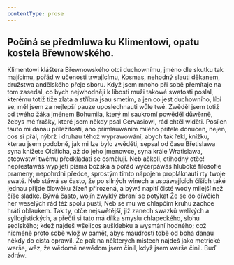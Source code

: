 ```yaml
---
contentType: prose
---
```


<section>

## Počíná se předmluwa ku Klimentowi, opatu kostela Břewnowského.

Klimentowi kláštera Břewnowského otci duchownímu, jméno dle skutku tak majícímu, pořád w učenosti trwajícímu, Kosmas, nehodný slauti děkanem, družstwa andělského přeje sboru. Když jsem mnoho při sobě přemítaje na tom zasedal, co bych nejwhodněji k libosti muži takowé swatosti poslal, kterému totiž tíže zlata a stříbra jsau smetím, a jen co jest duchowního, líbí se, měl jsem za nejlepší pauze uposlechnauti wůle twé. Zwěděl jsem totiž od twého žáka jménem Bohumila, který mi saukromí powěděl důwěrně, žebys mé frašky, které jsem někdy psal Gervasiowi, rád chtěl widěti. Posílen tauto mi danau příležitostí, ano přimlauwáním milého přítele donucen, nejen, cos si přál, nýbrž i druhau téhož wyprawowání, abych tak řekl, knížku, kterau jsem podobně, jak mi lze bylo zwěděti, sepsal od času Břetislawa syna knížete Oldřicha, až do jeho jmenowce, syna krále Wratislawa, otcowstwí twému předkládati se osměluji. Neb ačkoli, ctihodný otče! nepřestáwáš wypíjeti písma božská a pořád wyčerpáwáš hluboké filosofie prameny; nepohrdni předce, sprostým tímto nápojem propláknauti rty twoje swaté. Neb stáwá se často, že po silných wínech a uspáwajících číších také jednau přijde člowěku žízeň přirozená, a býwá napití čisté wody milejší než číše sladké. Býwá často, wojín zwyklý zbraní se potýkat Že se do díwčích her weselých rád též spolu pustí, Neb se mu we chlapčím kruhu zachce hráti oblaukem. Tak ty, otče nejswětější, již zanech swazků welikých a syllogistických, a přečti si tato má dílka smyslu chlapeckého, slohu sedlského; kdež najdeš wšelicos aušklebku a wysmání hodného; což nicméně proto sobě wlož w pamět, abys maudrostí tobě od boha danau někdy do cista oprawil. Že pak na některých místech najdeš jako metrické werše, wěz, že wědomě newědom jsem činil, když jsem werše činil. Buď zdráw.

</section>
